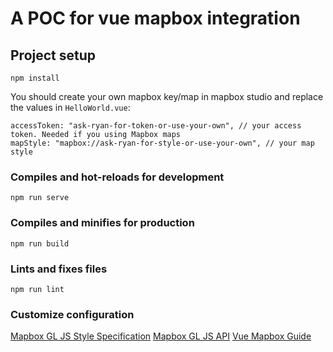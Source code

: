 # A POC for vue mapbox integration

## Project setup
```
npm install
```
You should create your own mapbox key/map in mapbox studio and replace the values in `HelloWorld.vue`:
```
accessToken: "ask-ryan-for-token-or-use-your-own", // your access token. Needed if you using Mapbox maps
mapStyle: "mapbox://ask-ryan-for-style-or-use-your-own", // your map style
```

### Compiles and hot-reloads for development
```
npm run serve
```

### Compiles and minifies for production
```
npm run build
```

### Lints and fixes files
```
npm run lint
```

### Customize configuration
[Mapbox GL JS Style Specification](https://docs.mapbox.com/mapbox-gl-js/style-spec/)
[Mapbox GL JS API](https://docs.mapbox.com/mapbox-gl-js/api/)
[Vue Mapbox Guide](https://soal.github.io/vue-mapbox/guide/)
